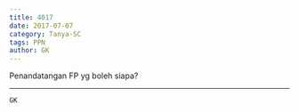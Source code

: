 ```yaml
---
title: 4017
date: 2017-07-07
category: Tanya-SC
tags: PPN
author: GK
---
```


Penandatangan FP yg boleh siapa?

---



`GK`
